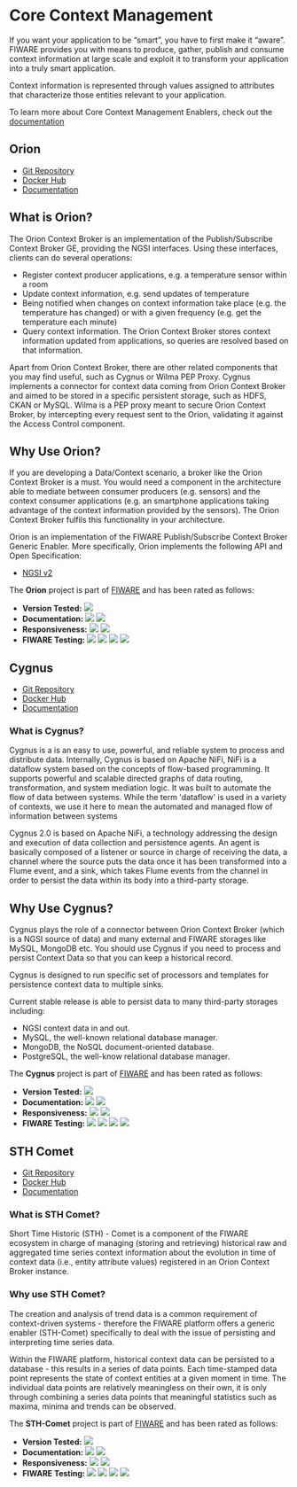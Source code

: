
# Core Context Management

If you want your application to be “smart”, you have to first make it “aware”. FIWARE provides you with means to produce, gather, publish and consume context information at large scale and exploit it to transform your application into a truly smart application.

Context information is represented through values assigned to attributes that characterize those entities relevant to your application.

To learn more about Core Context Management Enablers, check out the [documentation](https://fiwaretourguide.readthedocs.io/en/latest/development-context-aware-applications/introduction/)


## Orion

* [Git Repository](https://github.com/telefonicaid/fiware-orion.git)
* [Docker Hub](https://hub.docker.com/r/fiware/orion/)
* [Documentation](https://fiware-orion.rtfd.io)

## What is Orion?

The Orion Context Broker is an implementation of the Publish/Subscribe Context Broker GE, providing the NGSI interfaces. Using these interfaces, clients can do several operations:

* Register context producer applications, e.g. a temperature sensor within a room
* Update context information, e.g. send updates of temperature
* Being notified when changes on context information take place (e.g. the temperature has changed) or with a given frequency (e.g. get the temperature each minute)
* Query context information. The Orion Context Broker stores context information updated from applications, so queries are resolved based on that information.

Apart from Orion Context Broker, there are other related components that you may find useful, such as Cygnus or Wilma PEP Proxy. Cygnus implements a connector for context data coming from Orion Context Broker and aimed to be stored in a specific persistent storage, such as HDFS, CKAN or MySQL. Wilma is a PEP proxy meant to secure Orion Context Broker, by intercepting every request sent to the Orion, validating it against the Access Control component.


## Why Use Orion?

If you are developing a Data/Context scenario, a broker like the Orion Context Broker is a must. You would need a component in the architecture able to mediate between consumer producers (e.g. sensors) and the context consumer applications (e.g. an smartphone applications taking advantage of the context information provided by the sensors). The Orion Context Broker fulfils this functionality in your architecture.

Orion is an implementation of the FIWARE Publish/Subscribe Context Broker Generic Enabler. More specifically, Orion implements the following API and Open Specification:

* [NGSI v2](https://swagger.lab.fiware.org/?url=https://raw.githubusercontent.com/Fiware/specifications/master/OpenAPI/ngsiv2/ngsiv2-openapi.json)



The **Orion** project is part of [FIWARE](http://fiware.org/) and has been rated as follows:

* **Version Tested:** ![ ](https://img.shields.io/badge/dynamic/json.svg?label=Version&url=https://jason-fox.github.io/Generic-Enablers/json/orion.json&query=$.version&colorB=blue)
* **Documentation:** ![ ](https://img.shields.io/badge/dynamic/json.svg?label=Completeness&url=https://jason-fox.github.io/Generic-Enablers/json/orion.json&query=$.docCompleteness&colorB=blue) ![ ](https://img.shields.io/badge/dynamic/json.svg?label=Usability&url=https://jason-fox.github.io/Generic-Enablers/json/orion.json&query=$.docSoundness&colorB=blue)
* **Responsiveness:** ![ ](https://img.shields.io/badge/dynamic/json.svg?label=Time%20to%20Respond&url=https://jason-fox.github.io/Generic-Enablers/json/orion.json&query=$.timeToCharge&colorB=blue) ![ ](https://img.shields.io/badge/dynamic/json.svg?label=Time%20to%20Fix&url=https://jason-fox.github.io/Generic-Enablers/json/orion.json&query=$.timeToFix&colorB=blue)
* **FIWARE Testing:** ![ ](https://img.shields.io/badge/dynamic/json.svg?label=Tests%20Passed&url=https://jason-fox.github.io/Generic-Enablers/json/orion.json&query=$.failureRate&colorB=blue)
![ ](https://img.shields.io/badge/dynamic/json.svg?label=Scalability&url=https://jason-fox.github.io/Generic-Enablers/json/orion.json&query=$.scalability&colorB=blue)
![ ](https://img.shields.io/badge/dynamic/json.svg?label=Performance&url=https://jason-fox.github.io/Generic-Enablers/json/orion.json&query=$.performance&colorB=blue)
![ ](https://img.shields.io/badge/dynamic/json.svg?label=Stability&url=https://jason-fox.github.io/Generic-Enablers/json/orion.json&query=$.stability&colorB=blue)


## Cygnus

* [Git Repository](https://github.com/telefonicaid/fiware-cygnus.git)
* [Docker Hub](https://hub.docker.com/r/fiware/cygnus-ngsi/)
* [Documentation](https://fiware-cygnus.rtfd.io)

### What is Cygnus?

Cygnus is a is an easy to use, powerful, and reliable system to process and distribute data. Internally, Cygnus is based on Apache NiFi, NiFi is a dataflow system based on the concepts of flow-based programming. It supports powerful and scalable directed graphs of data routing, transformation, and system mediation logic. It was built to automate the flow of data between systems. While the term 'dataflow' is used in a variety of contexts, we use it here to mean the automated and managed flow of information between systems


Cygnus 2.0 is based on Apache NiFi, a technology addressing the design and execution of data collection and persistence agents.
An agent is basically composed of a listener or source in charge of receiving the data, a channel where the source puts the data once it has been transformed into a Flume event, and a sink, which takes Flume events from the channel in order to persist the data within its body into a third-party storage.

## Why Use Cygnus?

Cygnus plays the role of a connector between Orion Context Broker (which is a NGSI source of data) and many external and FIWARE storages like MySQL, MongoDB etc. You should use Cygnus if you need to process and persist Context Data so that you can keep a historical record.


Cygnus is designed to run specific set of processors and templates for persistence context data to multiple sinks.

Current stable release is able to persist data to many  third-party storages including:

* NGSI context data in and out.
* MySQL, the well-known relational database manager.
* MongoDB, the NoSQL document-oriented database.
* PostgreSQL, the well-know relational database manager.




The **Cygnus** project is part of [FIWARE](http://fiware.org/) and has been rated as follows:

* **Version Tested:** ![ ](https://img.shields.io/badge/dynamic/json.svg?label=Version&url=https://jason-fox.github.io/Generic-Enablers/json/cygnus.json&query=$.version&colorB=blue)
* **Documentation:** ![ ](https://img.shields.io/badge/dynamic/json.svg?label=Completeness&url=https://jason-fox.github.io/Generic-Enablers/json/cygnus.json&query=$.docCompleteness&colorB=blue) ![ ](https://img.shields.io/badge/dynamic/json.svg?label=Usability&url=https://jason-fox.github.io/Generic-Enablers/json/cygnus.json&query=$.docSoundness&colorB=blue)
* **Responsiveness:** ![ ](https://img.shields.io/badge/dynamic/json.svg?label=Time%20to%20Respond&url=https://jason-fox.github.io/Generic-Enablers/json/cygnus.json&query=$.timeToCharge&colorB=blue) ![ ](https://img.shields.io/badge/dynamic/json.svg?label=Time%20to%20Fix&url=https://jason-fox.github.io/Generic-Enablers/json/cygnus.json&query=$.timeToFix&colorB=blue)
* **FIWARE Testing:** ![ ](https://img.shields.io/badge/dynamic/json.svg?label=Tests%20Passed&url=https://jason-fox.github.io/Generic-Enablers/json/cygnus.json&query=$.failureRate&colorB=blue)
![ ](https://img.shields.io/badge/dynamic/json.svg?label=Scalability&url=https://jason-fox.github.io/Generic-Enablers/json/cygnus.json&query=$.scalability&colorB=blue)
![ ](https://img.shields.io/badge/dynamic/json.svg?label=Performance&url=https://jason-fox.github.io/Generic-Enablers/json/cygnus.json&query=$.performance&colorB=blue)
![ ](https://img.shields.io/badge/dynamic/json.svg?label=Stability&url=https://jason-fox.github.io/Generic-Enablers/json/cygnus.json&query=$.stability&colorB=blue)

## STH Comet

* [Git Repository](https://github.com/telefonicaid/fiware-sth-comet.git)
* [Docker Hub](https://hub.docker.com/r/fiware/sth-comet/)
* [Documentation](https://fiware-sth-comet.rtfd.io)

### What is STH Comet?

Short Time Historic (STH) - Comet is a component of the FIWARE ecosystem in charge of managing (storing and retrieving) historical raw and aggregated time series context information about the evolution in time of context data (i.e., entity attribute values) registered in an Orion Context Broker instance.

### Why use STH Comet?

The creation and analysis of trend data is a common requirement of context-driven systems - therefore the FIWARE platform offers a generic enabler (STH-Comet) specifically to deal with the issue of persisting and interpreting time series data.

Within the FIWARE platform, historical context data can be persisted to a database  - this results in a series of data points. Each time-stamped data point represents the state of context entities at a given moment in time. The individual data points are relatively meaningless on their own, it is only through combining a series data points that meaningful statistics such as maxima, minima and trends can be observed.

The **STH-Comet** project is part of [FIWARE](http://fiware.org/) and has been rated as follows:

* **Version Tested:** ![ ](https://img.shields.io/badge/dynamic/json.svg?label=Version&url=https://jason-fox.github.io/Generic-Enablers/json/sth_comet.json&query=$.version&colorB=blue)
* **Documentation:** ![ ](https://img.shields.io/badge/dynamic/json.svg?label=Completeness&url=https://jason-fox.github.io/Generic-Enablers/json/sth_comet.json&query=$.docCompleteness&colorB=blue) ![ ](https://img.shields.io/badge/dynamic/json.svg?label=Usability&url=https://jason-fox.github.io/Generic-Enablers/json/sth_comet.json&query=$.docSoundness&colorB=blue)
* **Responsiveness:** ![ ](https://img.shields.io/badge/dynamic/json.svg?label=Time%20to%20Respond&url=https://jason-fox.github.io/Generic-Enablers/json/sth_comet.json&query=$.timeToCharge&colorB=blue) ![ ](https://img.shields.io/badge/dynamic/json.svg?label=Time%20to%20Fix&url=https://jason-fox.github.io/Generic-Enablers/json/sth_comet.json&query=$.timeToFix&colorB=blue)
* **FIWARE Testing:** ![ ](https://img.shields.io/badge/dynamic/json.svg?label=Tests%20Passed&url=https://jason-fox.github.io/Generic-Enablers/json/sth_comet.json&query=$.failureRate&colorB=blue)
![ ](https://img.shields.io/badge/dynamic/json.svg?label=Scalability&url=https://jason-fox.github.io/Generic-Enablers/json/sth_comet.json&query=$.scalability&colorB=blue)
![ ](https://img.shields.io/badge/dynamic/json.svg?label=Performance&url=https://jason-fox.github.io/Generic-Enablers/json/sth_comet.json&query=$.performance&colorB=blue)
![ ](https://img.shields.io/badge/dynamic/json.svg?label=Stability&url=https://jason-fox.github.io/Generic-Enablers/json/sth_comet.json&query=$.stability&colorB=blue)





